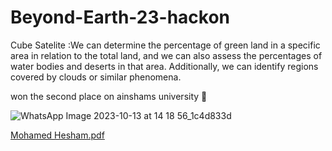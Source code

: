 # Beyond-Earth-23-hackon
Cube Satelite :We can determine the percentage of green land in a specific area in relation to the total land, and we can also assess the percentages of water bodies and deserts in that area. Additionally, we can identify regions covered by clouds or similar phenomena.


won the second place on ainshams university 🥰

![WhatsApp Image 2023-10-13 at 14 18 56_1c4d833d](https://github.com/Memohacker/Beyond-Earth-23-hackon/assets/92479948/92a042f6-d028-4822-a19b-5d1cc63afdc8)

[Mohamed Hesham.pdf](https://github.com/Memohacker/Beyond-Earth-23-hackon/files/13401042/Mohamed.Hesham.pdf)

